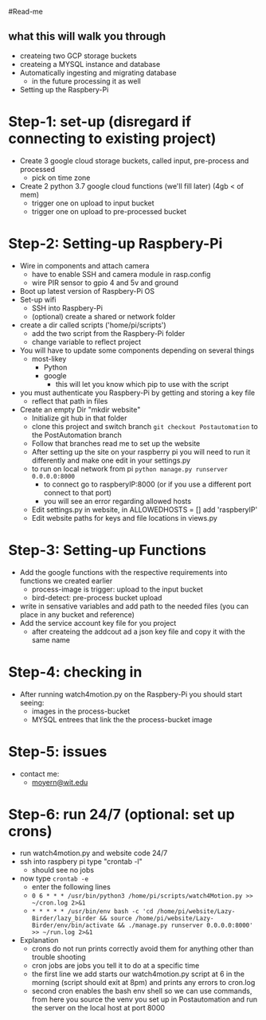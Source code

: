 #Read-me 

## what this will walk you through 
- createing two GCP storage buckets
- createing a MYSQL instance and database
- Automatically ingesting and migrating database
	- in the future processing it as well
- Setting up the Raspbery-Pi

# Step-1: set-up (disregard if connecting to existing project)
- Create 3 google cloud storage buckets, called input, pre-process and processed
	- pick on time zone
- Create 2 python 3.7 google cloud functions (we'll fill later) (4gb < of mem)
	- trigger one on upload to input bucket
	- trigger one on upload to pre-processed bucket

# Step-2: Setting-up Raspbery-Pi
- Wire in components and attach camera 
	- have to enable SSH and camera module in rasp.config
	- wire PIR sensor to gpio 4 and 5v and ground
- Boot up latest version of Raspbery-Pi OS
- Set-up wifi
	- SSH into Raspbery-Pi
	- (optional) create a shared or network folder
- create a dir called scripts ('home/pi/scripts')
	- add the two script from the Raspbery-Pi folder 
	- change variable to reflect project
- You will have to update some components depending on several things
	- most-likey
		- Python
		- google
			- this will let you know which pip to use with the script
- you must authenticate you Raspbery-Pi by getting and storing a key file 
	- reflect that path in files
- Create an empty Dir "mkdir website"
	- Initialize git hub in that folder
	- clone this project and switch branch ```git checkout Postautomation``` to the PostAutomation branch
	- Follow that branches read me to set up the website 
	- After setting up the site on your raspberry pi you will need to run it differently and make one edit in your settings.py 
	- to run on local network from pi ```python manage.py runserver 0.0.0.0:8000```
		- to connect go to raspberyIP:8000 (or if you use a different port connect to that port)
		- you will see an error regarding allowed hosts
	- Edit settings.py in website, in ALLOWEDHOSTS = [] add 'raspberyIP'
	- Edit website paths for keys and file locations in views.py  

# Step-3: Setting-up Functions
- Add the google functions with the respective requirements into functions we created earlier 
	- process-image is trigger: upload to the input bucket
	- bird-detect: pre-process bucket upload
- write in sensative variables and add path to the needed files (you can place in any bucket and reference) 
- Add the service account key file for you project 
	- after createing the addcout ad a json key file and copy it with the same name
	
# Step-4: checking in 
- After running watch4motion.py on the Raspbery-Pi you should start seeing:
	- images in the process-bucket
	- MYSQL entrees that link the the process-bucket image
	
# Step-5: issues
- contact me:
	- moyern@wit.edu

# Step-6: run 24/7 (optional: set up crons) 
- run watch4motion.py and website code 24/7 
- ssh into raspbery pi type "crontab -l"
	- should see no jobs
- now type ```crontab -e```
	- enter the following lines
	- ```0 6 * * * /usr/bin/python3 /home/pi/scripts/watch4Motion.py >> ~/cron.log 2>&1```
	- ```* * * * * /usr/bin/env bash -c 'cd /home/pi/website/Lazy-Birder/lazy_birder && source /home/pi/website/Lazy-Birder/env/bin/activate && ./manage.py runserver 0.0.0.0:8000' >> ~/run.log 2>&1```
- Explanation
	- crons do not run prints correctly avoid them for anything other than trouble shooting
	- cron jobs are jobs you tell it to do at a specific time
	- the first line we add starts our watch4motion.py script at 6 in the morning (script should exit at 8pm) and prints any errors to cron.log
	- second cron enables the bash env shell so we can use commands, from here you source the venv you set up in Postautomation and run the server on the local host at port 8000
